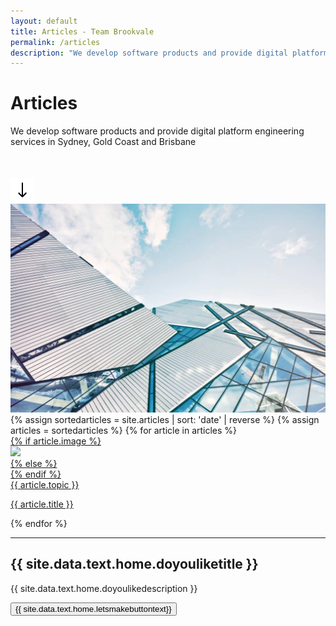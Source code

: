 ```yaml
---
layout: default
title: Articles - Team Brookvale 
permalink: /articles
description: "We develop software products and provide digital platform engineering services in Sydney, Gold Coast and Brisbane"
---
```


<div class="articlespage">
    <div class="pagehero">
        <div class="inner flex sb">
            <div>
                <h1>Articles</h1>
                <p style="margin-bottom: 50px">We develop software products and provide digital platform engineering services in Sydney, Gold Coast and Brisbane</p>
                <img src="/assets/images/arrowdown.png">
            </div>
            <div class="pageheropic">
                <img src="/assets/images/abstract-architectural-design-architecture.webp" />
            </div>
        </div>
    </div>
    <div class="collection clearfix">
        {% assign sortedarticles = site.articles | sort: 'date' | reverse %}
        {% assign articles = sortedarticles %}
        {% for article in articles %}
            <div>
                <a href="{{ article.url }}">
                 {% if article.image %}
                <div class="img block">
                        <img src="{{article.image}}" />
                </div>
                {% else %}
                <div class="block {{article.boxclassname | downcase }}">
                </div>
                {% endif %}
                <div class="text">
                    <div class="small hovu">
                        {{ article.topic }}
                    </div>
                    <p class="clamp3">
                        {{ article.title }}
                    </p>
                </div>
                </a>
            </div>
        {% endfor %}
    </div>
    <div class="projects">
        <hr>
        <div class="flex sb">
            <div>
                <h2>{{ site.data.text.home.doyouliketitle }}</h2>
                <p class="gray">{{ site.data.text.home.doyoulikedescription }}</p>
            </div>
            <div>
                <button onclick="top.location.href = '/contact'">{{ site.data.text.home.letsmakebuttontext}}</button>
            </div>
        </div>
    </div>
</div>